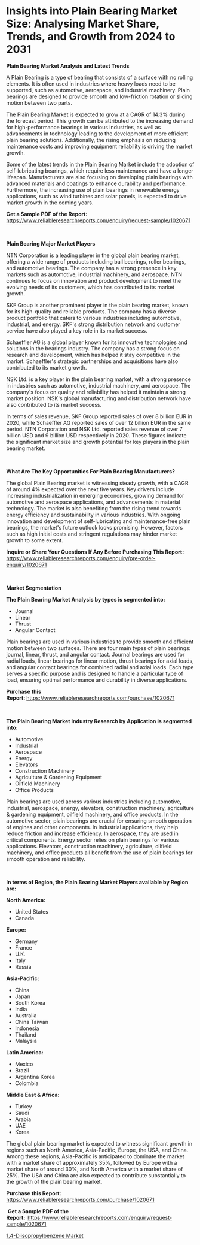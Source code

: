 <p><h1>Insights into Plain Bearing Market Size: Analysing Market Share, Trends, and Growth from 2024 to 2031</h1></p><p><strong>Plain Bearing Market Analysis and Latest Trends</strong></p>
<p><p>A Plain Bearing is a type of bearing that consists of a surface with no rolling elements. It is often used in industries where heavy loads need to be supported, such as automotive, aerospace, and industrial machinery. Plain bearings are designed to provide smooth and low-friction rotation or sliding motion between two parts.</p><p>The Plain Bearing Market is expected to grow at a CAGR of 14.3% during the forecast period. This growth can be attributed to the increasing demand for high-performance bearings in various industries, as well as advancements in technology leading to the development of more efficient plain bearing solutions. Additionally, the rising emphasis on reducing maintenance costs and improving equipment reliability is driving the market growth.</p><p>Some of the latest trends in the Plain Bearing Market include the adoption of self-lubricating bearings, which require less maintenance and have a longer lifespan. Manufacturers are also focusing on developing plain bearings with advanced materials and coatings to enhance durability and performance. Furthermore, the increasing use of plain bearings in renewable energy applications, such as wind turbines and solar panels, is expected to drive market growth in the coming years.</p></p>
<p><strong>Get a Sample PDF of the Report:&nbsp;</strong> <a href="https://www.reliableresearchreports.com/enquiry/request-sample/1020671">https://www.reliableresearchreports.com/enquiry/request-sample/1020671</a></p>
<p>&nbsp;</p>
<p><strong>Plain Bearing Major Market Players</strong></p>
<p><p>NTN Corporation is a leading player in the global plain bearing market, offering a wide range of products including ball bearings, roller bearings, and automotive bearings. The company has a strong presence in key markets such as automotive, industrial machinery, and aerospace. NTN continues to focus on innovation and product development to meet the evolving needs of its customers, which has contributed to its market growth.</p><p>SKF Group is another prominent player in the plain bearing market, known for its high-quality and reliable products. The company has a diverse product portfolio that caters to various industries including automotive, industrial, and energy. SKF's strong distribution network and customer service have also played a key role in its market success.</p><p>Schaeffler AG is a global player known for its innovative technologies and solutions in the bearings industry. The company has a strong focus on research and development, which has helped it stay competitive in the market. Schaeffler's strategic partnerships and acquisitions have also contributed to its market growth.</p><p>NSK Ltd. is a key player in the plain bearing market, with a strong presence in industries such as automotive, industrial machinery, and aerospace. The company's focus on quality and reliability has helped it maintain a strong market position. NSK's global manufacturing and distribution network have also contributed to its market success.</p><p>In terms of sales revenue, SKF Group reported sales of over 8 billion EUR in 2020, while Schaeffler AG reported sales of over 12 billion EUR in the same period. NTN Corporation and NSK Ltd. reported sales revenue of over 7 billion USD and 9 billion USD respectively in 2020. These figures indicate the significant market size and growth potential for key players in the plain bearing market.</p></p>
<p>&nbsp;</p>
<p><strong>What Are The Key Opportunities For Plain Bearing Manufacturers?</strong></p>
<p><p>The global Plain Bearing market is witnessing steady growth, with a CAGR of around 4% expected over the next five years. Key drivers include increasing industrialization in emerging economies, growing demand for automotive and aerospace applications, and advancements in material technology. The market is also benefiting from the rising trend towards energy efficiency and sustainability in various industries. With ongoing innovation and development of self-lubricating and maintenance-free plain bearings, the market's future outlook looks promising. However, factors such as high initial costs and stringent regulations may hinder market growth to some extent.</p></p>
<p><strong>Inquire or Share Your Questions If Any Before Purchasing This Report:</strong> <a href="https://www.reliableresearchreports.com/enquiry/pre-order-enquiry/1020671">https://www.reliableresearchreports.com/enquiry/pre-order-enquiry/1020671</a></p>
<p>&nbsp;</p>
<p><strong>Market Segmentation</strong></p>
<p><strong>The Plain Bearing Market Analysis by types is segmented into:</strong></p>
<p><ul><li>Journal</li><li>Linear</li><li>Thrust</li><li>Angular Contact</li></ul></p>
<p><p>Plain bearings are used in various industries to provide smooth and efficient motion between two surfaces. There are four main types of plain bearings: journal, linear, thrust, and angular contact. Journal bearings are used for radial loads, linear bearings for linear motion, thrust bearings for axial loads, and angular contact bearings for combined radial and axial loads. Each type serves a specific purpose and is designed to handle a particular type of load, ensuring optimal performance and durability in diverse applications.</p></p>
<p><strong>Purchase this Report:&nbsp;</strong><a href="https://www.reliableresearchreports.com/purchase/1020671">https://www.reliableresearchreports.com/purchase/1020671</a></p>
<p>&nbsp;</p>
<p><strong>The Plain Bearing Market Industry Research by Application is segmented into:</strong></p>
<p><ul><li>Automotive</li><li>Industrial</li><li>Aerospace</li><li>Energy</li><li>Elevators</li><li>Construction Machinery</li><li>Agriculture & Gardening Equipment</li><li>Oilfield Machinery</li><li>Office Products</li></ul></p>
<p><p>Plain bearings are used across various industries including automotive, industrial, aerospace, energy, elevators, construction machinery, agriculture & gardening equipment, oilfield machinery, and office products. In the automotive sector, plain bearings are crucial for ensuring smooth operation of engines and other components. In industrial applications, they help reduce friction and increase efficiency. In aerospace, they are used in critical components. Energy sector relies on plain bearings for various applications. Elevators, construction machinery, agriculture, oilfield machinery, and office products all benefit from the use of plain bearings for smooth operation and reliability.</p></p>
<p>&nbsp;</p>
<p><strong>In terms of Region, the Plain Bearing Market Players available by Region are:</strong></p>
<p>
    <p> <strong> North America: </strong>
        <ul>
            <li>United States</li>
            <li>Canada</li>
        </ul>
        </p> 
    <p> <strong> Europe: </strong>
        <ul>
            <li>Germany</li>
            <li>France</li>
            <li>U.K.</li>
            <li>Italy</li>
            <li>Russia</li>
        </ul>
        </p> 
    <p> <strong> Asia-Pacific: </strong>
        <ul>
            <li>China</li>
            <li>Japan</li>
            <li>South Korea</li>
            <li>India</li>
            <li>Australia</li>
            <li>China Taiwan</li>
            <li>Indonesia</li>
            <li>Thailand</li>
            <li>Malaysia</li>
        </ul>
        </p> 
    <p> <strong> Latin America: </strong>
        <ul>
            <li>Mexico</li>
            <li>Brazil</li>
            <li>Argentina Korea</li>
            <li>Colombia</li>
        </ul>
        </p> 
    <p> <strong> Middle East & Africa: </strong>
        <ul>
            <li>Turkey</li>
            <li>Saudi</li>
            <li>Arabia</li>
            <li>UAE</li>
            <li>Korea</li>
        </ul>
    </p>
    </p>
<p><p>The global plain bearing market is expected to witness significant growth in regions such as North America, Asia-Pacific, Europe, the USA, and China. Among these regions, Asia-Pacific is anticipated to dominate the market with a market share of approximately 35%, followed by Europe with a market share of around 30%, and North America with a market share of 25%. The USA and China are also expected to contribute substantially to the growth of the plain bearing market.</p></p>
<p><strong>Purchase this Report: </strong><a href="https://www.reliableresearchreports.com/purchase/1020671">https://www.reliableresearchreports.com/purchase/1020671</a></p>
<p>&nbsp;<strong>Get a Sample PDF of the Report:&nbsp;&nbsp;</strong><a href="https://www.reliableresearchreports.com/enquiry/request-sample/1020671">https://www.reliableresearchreports.com/enquiry/request-sample/1020671</a></p>
<p><strong></strong></p>
<p><p><a href="https://github.com/shotows/Market-Research-Report-List-1/blob/main/14-diisopropylbenzene-market.md">1,4-Diisopropylbenzene Market</a></p></p>